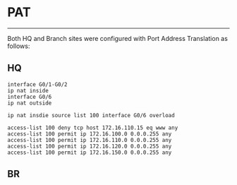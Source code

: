 # PAT
---

Both HQ and Branch sites were configured with Port Address Translation as follows:
## HQ
```
interface G0/1-G0/2
ip nat inside
interface G0/6
ip nat outside
```
```
ip nat insdie source list 100 interface G0/6 overload
```
```
access-list 100 deny tcp host 172.16.110.15 eq www any
access-list 100 permit ip 172.16.100.0 0.0.0.255 any
access-list 100 permit ip 172.16.110.0 0.0.0.255 any
access-list 100 permit ip 172.16.120.0 0.0.0.255 any
access-list 100 permit ip 172.16.150.0 0.0.0.255 any
```


## BR
```

